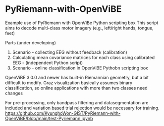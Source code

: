 # PyRiemann-with-OpenViBE
Example use of PyRiemann with OpenViBe Python scripting box
This script aims to decode multi-class motor imagery (e.g., left/right hands, tongue, feet)

Parts (under developing)
1. Scenario - collecting EEG without feedback (calibration)
2. Calculating mean covariance matrices for each class using calibrated EEG - (independent Python script)
3. Scenario - online classification in OpenViBE Pythobn scripting box

OpenViBE 3.0.0 and newer has built-in Riemannian geometry, but a bit difficult to modify.
Graz visualization basically assumes binary classification, so online applications with more than two classes need changes

For pre-processing, only bandpass filtering and datasegmentation are included and variation based trial rejection would be necessary for training.
<URL>https://github.com/KyunghoWon-GIST/PyRiemann-with-OpenViBE/blob/main/test-Pyriemann.ipynb</URL>
